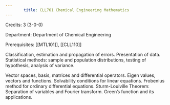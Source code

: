 ```yaml
---
        title: CLL761 Chemical Engineering Mathematics
---
```

Credits: 3 (3-0-0)

Department: Department of Chemical Engineering

Prerequisites: [[MTL101]], [[CLL110]]

Classification, estimation and propagation of errors. Presentation of data. Statistical methods: sample and population distributions, testing of hypothesis, analysis of variance.

Vector spaces, basis, matrices and differential operators. Eigen values, vectors and functions. Solvability conditions for linear equations. Frobenius method for ordinary differential equations. Sturm-Louiville Theorem: Separation of variables and Fourier transform. Green’s function and its applications.